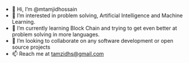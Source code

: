 - 👋 Hi, I’m @mtamjidhossain
- 👀 I’m interested in problem solving, Artificial Intelligence and Machine Learning. 
- 🌱 I’m currently learning Block Chain and trying to get even better at problem solving in more languages.
- 💞️ I’m looking to collaborate on any software development or open source projects
- 📫 Reach me at tamzidhs@gmail.com

<!---
mtamjidhossain/mtamjidhossain is a ✨ special ✨ repository because its `README.md` (this file) appears on your GitHub profile.
You can click the Preview link to take a look at your changes.
--->
